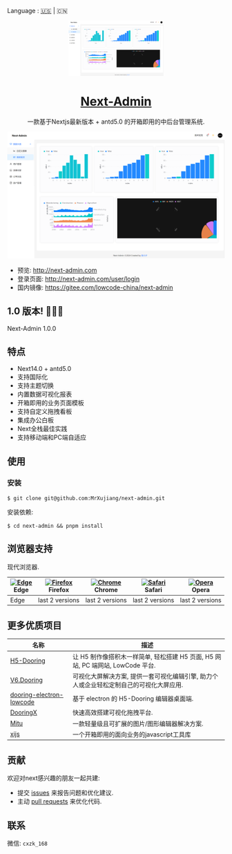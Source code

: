 Language : [🇺🇸](./README.md)  | 🇨🇳

<p align="center">
  <a href="https://nextjs.org">
    <picture>
      <source media="(prefers-color-scheme: dark)" srcset="./tt.png">
      <img src="./tt.png" height="128">
    </picture>
    <h1 align="center">Next-Admin</h1>
  </a>
</p>

<div align="center">

一款基于Nextjs最新版本 + antd5.0 的开箱即用的中后台管理系统.



![](./tt.png)

</div>

- 预览: http://next-admin.com
- 登录页面: http://next-admin.com/user/login
- 国内镜像: https://gitee.com/lowcode-china/next-admin

## 1.0 版本! 🎉🎉🎉

Next-Admin 1.0.0

## 特点

- Next14.0 + antd5.0
- 支持国际化
- 支持主题切换
- 内置数据可视化报表
- 开箱即用的业务页面模板
- 支持自定义拖拽看板
- 集成办公白板
- Next全栈最佳实践
- 支持移动端和PC端自适应

## 使用

### 安装

```shell
$ git clone git@github.com:MrXujiang/next-admin.git
```

安装依赖:

```shell
$ cd next-admin && pnpm install
```

## 浏览器支持

现代浏览器.

| [<img src="https://raw.githubusercontent.com/alrra/browser-logos/master/src/edge/edge_48x48.png" alt="Edge" width="24px" height="24px" />](http://godban.github.io/browsers-support-badges/)</br>Edge | [<img src="https://raw.githubusercontent.com/alrra/browser-logos/master/src/firefox/firefox_48x48.png" alt="Firefox" width="24px" height="24px" />](http://godban.github.io/browsers-support-badges/)</br>Firefox | [<img src="https://raw.githubusercontent.com/alrra/browser-logos/master/src/chrome/chrome_48x48.png" alt="Chrome" width="24px" height="24px" />](http://godban.github.io/browsers-support-badges/)</br>Chrome | [<img src="https://raw.githubusercontent.com/alrra/browser-logos/master/src/safari/safari_48x48.png" alt="Safari" width="24px" height="24px" />](http://godban.github.io/browsers-support-badges/)</br>Safari | [<img src="https://raw.githubusercontent.com/alrra/browser-logos/master/src/opera/opera_48x48.png" alt="Opera" width="24px" height="24px" />](http://godban.github.io/browsers-support-badges/)</br>Opera |
| --- | --- | --- | --- | --- |
| Edge | last 2 versions | last 2 versions | last 2 versions | last 2 versions |

## 更多优质项目

| 名称                                                                              | 描述                                                                            |
| --------------------------------------------------------------------------------- | --------------------------------------------------------------------------------------- |
| [H5-Dooring](https://github.com/MrXujiang/h5-Dooring)                             | 让 H5 制作像搭积木一样简单, 轻松搭建 H5 页面, H5 网站, PC 端网站, LowCode 平台.         |
| [V6.Dooring](https://github.com/MrXujiang/v6.dooring.public)                      | 可视化大屏解决方案, 提供一套可视化编辑引擎, 助力个人或企业轻松定制自己的可视化大屏应用. |
| [dooring-electron-lowcode](https://github.com/MrXujiang/dooring-electron-lowcode) | 基于 electron 的 H5-Dooring 编辑器桌面端.                                               |
| [DooringX](https://github.com/H5-Dooring/dooringx)                                | 快速高效搭建可视化拖拽平台.                                                             |
| [Mitu](https://github.com/H5-Dooring/mitu-editor)                                 | 一款轻量级且可扩展的图片/图形编辑器解决方案.                                            |
| [xijs](https://github.com/MrXujiang/xijs) | 一个开箱即用的面向业务的javascript工具库 |

## 贡献

欢迎对next感兴趣的朋友一起共建:

- 提交 [issues](https://github.com/MrXujiang/next-admin/issues) 来报告问题和优化建议.
- 主动 [pull requests](https://github.com/MrXujiang/next-admin/pulls) 来优化代码.

## 联系

微信: `cxzk_168`
